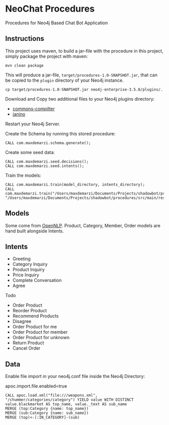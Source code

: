 # NeoChat Procedures
Procedures for Neo4j Based Chat Bot Application

Instructions
------------ 

This project uses maven, to build a jar-file with the procedure in this
project, simply package the project with maven:

    mvn clean package

This will produce a jar-file, `target/procedures-1.0-SNAPSHOT.jar`,
that can be copied to the `plugin` directory of your Neo4j instance.

    cp target/procedures-1.0-SNAPSHOT.jar neo4j-enterprise-3.5.8/plugins/.

Download and Copy two additional files to your Neo4j plugins directory:

- [commons-compilter](http://central.maven.org/maven2/org/codehaus/janino/commons-compiler/3.0.15/commons-compiler-3.0.15.jar)
- [janino](http://central.maven.org/maven2/org/codehaus/janino/janino/3.0.15/janino-3.0.15.jar)

Restart your Neo4j Server.

Create the Schema by running this stored procedure:

    CALL com.maxdemarzi.schema.generate();
    
Create some seed data:
    
    CALL com.maxdemarzi.seed.decisions();
    CALL com.maxdemarzi.seed.intents();
    
Train the models:

    CALL com.maxdemarzi.train(model_directory, intents_directory);
    CALL com.maxdemarzi.train("/Users/maxdemarzi/Documents/Projects/shadowbot/procedures/src/main/resources/data/models/", "/Users/maxdemarzi/Documents/Projects/shadowbot/procedures/src/main/resources/data/training/intents")
    

Models
------

Some come from [OpenNLP](http://opennlp.sourceforge.net/models-1.5/).
Product, Category, Member, Order models are hand built alongside Intents.

Intents
-------

- Greeting
- Category Inquiry
- Product Inquiry
- Price Inquiry
- Complete Conversation
- Agree

Todo
- Order Product
- Reorder Product
- Recommend Products
- Disagree
- Order Product for me
- Order Product for member
- Order Product for unknown
- Return Product
- Cancel Order    

Data
-----



Enable file import in your neo4j.conf file inside the Neo4j Directory:

apoc.import.file.enabled=true

    CALL apoc.load.xml("file:///weapons.xml", "/chummer/categories/category") YIELD value WITH DISTINCT value.blackmarket AS top_name, value._text AS sub_name
    MERGE (top:Category {name: top_name})
    MERGE (sub:Category {name: sub_name})
    MERGE (top)<-[:IN_CATEGORY]-(sub)